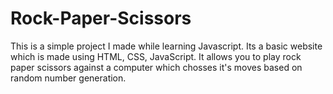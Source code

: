 # Rock-Paper-Scissors
This is a simple project I made while learning Javascript. Its a basic website which is made using HTML, CSS, JavaScript. It allows you to play rock paper scissors against a computer which chosses it's moves based on random number generation.
